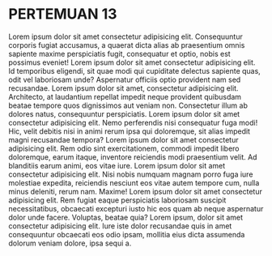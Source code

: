 # PERTEMUAN 13 #

Lorem ipsum dolor sit amet consectetur adipisicing elit. Consequuntur corporis fugiat accusamus, a quaerat dicta alias ab praesentium omnis sapiente maxime perspiciatis fugit, consequatur et optio, nobis est possimus eveniet!
Lorem ipsum dolor sit amet consectetur adipisicing elit. Id temporibus eligendi, sit quae modi qui cupiditate delectus sapiente quas, odit vel laboriosam unde? Aspernatur officiis optio provident nam sed recusandae.
Lorem ipsum dolor sit amet, consectetur adipisicing elit. Architecto, at laudantium repellat impedit neque provident quibusdam beatae tempore quos dignissimos aut veniam non. Consectetur illum ab dolores natus, consequuntur perspiciatis.
Lorem ipsum dolor sit amet consectetur adipisicing elit. Nemo perferendis nisi consequatur fuga modi! Hic, velit debitis nisi in animi rerum ipsa qui doloremque, sit alias impedit magni recusandae tempora?
Lorem ipsum dolor sit amet consectetur adipisicing elit. Rem odio sint exercitationem, commodi impedit libero doloremque, earum itaque, inventore reiciendis modi praesentium velit. Ad blanditiis earum animi, eos vitae iure.
Lorem ipsum dolor sit amet consectetur adipisicing elit. Nisi nobis numquam magnam porro fuga iure molestiae expedita, reiciendis nesciunt eos vitae autem tempore cum, nulla minus deleniti, rerum nam. Maxime!
Lorem ipsum dolor sit amet consectetur adipisicing elit. Rem fugiat eaque perspiciatis laboriosam suscipit necessitatibus, obcaecati excepturi iusto hic eos quam ab neque aspernatur dolor unde facere. Voluptas, beatae quia?
Lorem ipsum, dolor sit amet consectetur adipisicing elit. Iure iste dolor recusandae quis in amet consequuntur obcaecati eos odio ipsam, mollitia eius dicta assumenda dolorum veniam dolore, ipsa sequi a.
